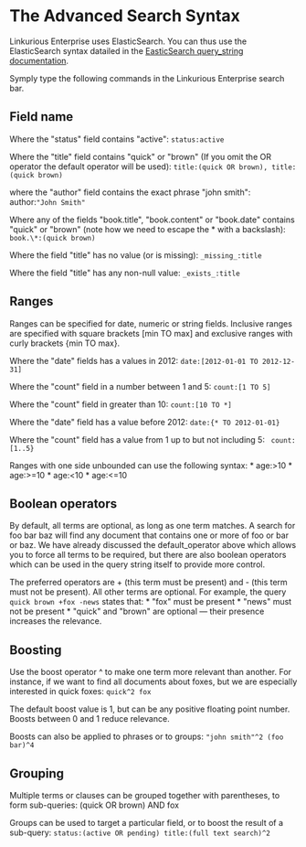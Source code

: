 # The Advanced Search Syntax

Linkurious Enterprise uses ElasticSearch. You can thus use the ElasticSearch syntax datailed in the [EasticSearch query_string documentation](http://www.elasticsearch.org/guide/en/elasticsearch/reference/current/query-dsl-query-string-query.html#query-string-syntax).

Symply type the following commands in the Linkurious Enterprise search bar.

## Field name

Where the "status" field contains "active": ```status:active```

Where the "title" field contains "quick" or "brown" (If you omit the OR operator the default operator will be used): ```title:(quick OR brown), title:(quick brown)```

where the "author" field contains the exact phrase "john smith": author:```"John Smith"```

Where any of the fields "book.title", "book.content" or "book.date" contains "quick" or "brown" (note how we need to escape the \* with a backslash): ```book.\*:(quick brown)```

Where the field "title" has no value (or is missing): ```_missing_:title```

Where the field "title" has any non-null value: ```_exists_:title```

## Ranges

Ranges can be specified for date, numeric or string fields. Inclusive ranges are specified with square brackets [min TO max] and exclusive ranges with curly brackets {min TO max}.

Where the "date" fields has a values in 2012: ```date:[2012-01-01 TO 2012-12-31]```


Where the "count" field in a number between 1 and 5: ```count:[1 TO 5]```

Where the "count" field in greater than 10: ```count:[10 TO *]```

Where the "date" field has a value before 2012: ```date:{* TO 2012-01-01}```

Where the "count" field has a value from 1 up to but not including 5: ```
count:[1..5}```

Ranges with one side unbounded can use the following syntax: * age:>10 * age:>=10 * age:<10 * age:<=10


## Boolean operators

By default, all terms are optional, as long as one term matches. A search for foo bar baz will find any document that contains one or more of foo or bar or baz. We have already discussed the default_operator above which allows you to force all terms to be required, but there are also boolean operators which can be used in the query string itself to provide more control.

The preferred operators are + (this term must be present) and - (this term must not be present). All other terms are optional. For example, the query ```quick brown +fox -news``` states that: * "fox" must be present * "news" must not be present * "quick" and "brown" are optional — their presence increases the relevance.

## Boosting

Use the boost operator ^ to make one term more relevant than another. For instance, if we want to find all documents about foxes, but we are especially interested in quick foxes: ```quick^2 fox```

The default boost value is 1, but can be any positive floating point number. Boosts between 0 and 1 reduce relevance.

Boosts can also be applied to phrases or to groups: ```"john smith"^2 (foo bar)^4```

## Grouping

Multiple terms or clauses can be grouped together with parentheses, to form sub-queries: (quick OR brown) AND fox

Groups can be used to target a particular field, or to boost the result of a sub-query: ```status:(active OR pending) title:(full text search)^2```
